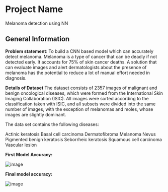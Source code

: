 # Project Name
Melanoma detection using NN

## General Information
**Problem statement**: To build a CNN based model which can accurately detect melanoma. Melanoma is a type of cancer that can be deadly if not detected early. It accounts for 75% of skin cancer deaths. A solution that can evaluate images and alert dermatologists about the presence of melanoma has the potential to reduce a lot of manual effort needed in diagnosis.

**Details of Dataset**
The dataset consists of 2357 images of malignant and benign oncological diseases, which were formed from the International Skin Imaging Collaboration (ISIC). All images were sorted according to the classification taken with ISIC, and all subsets were divided into the same number of images, with the exception of melanomas and moles, whose images are slightly dominant.


The data set contains the following diseases:

Actinic keratosis
Basal cell carcinoma
Dermatofibroma
Melanoma
Nevus
Pigmented benign keratosis
Seborrheic keratosis
Squamous cell carcinoma
Vascular lesion

**First Model Accuracy:**

![image](https://github.com/sarvanivvss/Melanoma_detection_CNN/assets/152776519/bd1ab7e2-8dd8-4db9-9197-aecd660f9c76)


**Final model accuracy:**

![image](https://github.com/sarvanivvss/Melanoma_detection_CNN/assets/152776519/7519dc87-b616-4c32-9ee3-fa6a22b46907)

